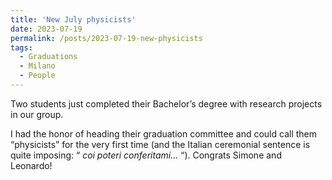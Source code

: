 ```yaml
---
title: 'New July physicists'
date: 2023-07-19
permalink: /posts/2023-07-19-new-physicists
tags:
  - Graduations
  - Milano
  - People
---
```


Two students just completed their Bachelor’s degree with research projects in our group. 

I had the honor of heading their graduation committee and could call them “physicists” for the very first time (and the Italian ceremonial sentence is quite imposing: “ _coi poteri conferitami…_ “). Congrats Simone and Leonardo!


